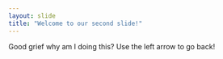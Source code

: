 ```yaml
---
layout: slide
title: "Welcome to our second slide!"
---
```

Good grief why am I doing this?
Use the left arrow to go back!
